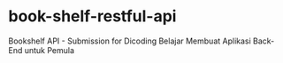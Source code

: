 # book-shelf-restful-api
Bookshelf API - Submission for Dicoding Belajar Membuat Aplikasi Back-End untuk Pemula
